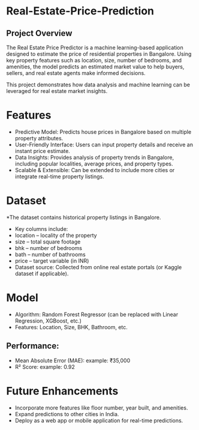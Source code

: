 # Real-Estate-Price-Prediction
## Project Overview

The Real Estate Price Predictor is a machine learning-based application designed to estimate the price of residential properties in Bangalore. Using key property features such as location, size, number of bedrooms, and amenities, the model predicts an estimated market value to help buyers, sellers, and real estate agents make informed decisions.

This project demonstrates how data analysis and machine learning can be leveraged for real estate market insights.

# Features

* Predictive Model: Predicts house prices in Bangalore based on multiple property attributes.
* User-Friendly Interface: Users can input property details and receive an instant price estimate.
* Data Insights: Provides analysis of property trends in Bangalore, including popular localities, average prices, and property types.
* Scalable & Extensible: Can be extended to include more cities or integrate real-time property listings.

# Dataset

*The dataset contains historical property listings in Bangalore.
* Key columns include:
* location – locality of the property
* size – total square footage
* bhk – number of bedrooms
* bath – number of bathrooms
* price – target variable (in INR)
* Dataset source: Collected from online real estate portals (or Kaggle dataset if applicable).

# Model

* Algorithm: Random Forest Regressor (can be replaced with Linear Regression, XGBoost, etc.)
* Features: Location, Size, BHK, Bathroom, etc.
## Performance:
* Mean Absolute Error (MAE): example: ₹35,000
* R² Score: example: 0.92

# Future Enhancements
* Incorporate more features like floor number, year built, and amenities.
* Expand predictions to other cities in India.
* Deploy as a web app or mobile application for real-time predictions.

